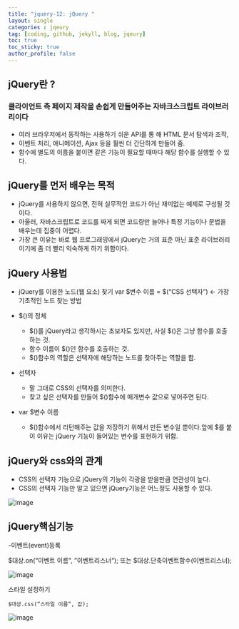 ```yaml
---
title: "jquery-12: jQuery "
layout: single
categories : jqeury
tag: [coding, github, jekyll, blog, jqeury]
toc: true
toc_sticky: true
author_profile: false
---
```




## jQuery란 ?


### 클라이언트 측 페이지 제작을 손쉽게 만들어주는 자바크스크립트 라이브러리이다

-  여러 브라우저에서 동작하는 사용하기 쉬운 API를 통 해 HTML 문서 탐색과 조작, 
-  이벤트 처리, 애니메이션, Ajax 등을 훨씬 더 간단하게 만들어 줌.
-  함수에 별도의 이름을 붙이면 같은 기능이 필요할 때마다 해당 함수를 실행할 수 있다. 


##  jQuery를 먼저 배우는 목적
- jQuery를 사용하지 않으면, 전혀 실무적인 코드가 아닌 재미없는 예제로 구성될 것이다.
- 아울러, 자바스크립트로 코드를 짜게 되면 코드량만 늘어나 특정 기능이나 문법을 배우는데 집중이 어렵다.
- 가장 큰 이유는 바로 웹 프로그래밍에서 jQuery는 거의 표준 아닌 표준 라이브러리이기에 좀 더 빨리 익숙하게 하기 위함이다.

## jQuery 사용법

- jQuery를 이용한 노드(웹 요소) 찾기
  var $변수 이름 = $(“CSS 선택자”)  ← 가장 기초적인 노드 찾는 방법

- $()의 정체
  - $()를 jQuery라고 생각하시는 초보자도 있지만, 사실 $()은 그냥 함수를 호출하는 것.
  - 함수 이름이 $()인 함수를 호출하는 것.
  -  $()함수의 역할은 선택자에 해당하는 노드를 찾아주는 역할을 함.
- 선택자
  - 말 그대로 CSS의 선택자를 의미한다.
  - 찾고 싶은 선택자를 만들어  $()함수에 매개변수 값으로 넣어주면 된다.
- var $변수 이름
  - $()함수에서 리턴해주는 값을 저장하기 위해서 만든 변수일 뿐이다.앞에 $를 붙이 이유는 jQuery
    기능이 들어있는 변수를 표현하기 위함.

## jQuery와 css와의 관계

- CSS의 선택자 기능으로 jQuery의 기능이 각광을 받을만큼 연관성이 높다.
- CSS의 선택자 기능만 알고 있으면 jQuery기능은 어느정도 사용할 수 있다.

![image](https://user-images.githubusercontent.com/111720411/211151296-4a7aab11-c6f8-4b0a-bfcb-cf6cdf7506dc.png)


## jQuery핵심기능

-이벤트(event)등록

  $대상.on(“이벤트 이름“, ”이벤트리스너“);  또는 $대상.단축이벤트함수(이벤트리스너);
  
  ![image](https://user-images.githubusercontent.com/111720411/211151307-1d7ea4c0-a501-4da6-b9c8-18081f15225c.png)


스타일 설정하기

    $대상.css(“스타일 이름“, 값);

![image](https://user-images.githubusercontent.com/111720411/211151320-d3ca57ed-acfc-434c-ae7c-6702094fce67.png)


